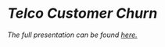 # *Telco Customer Churn*

*The full presentation can be found [here.](https://github.com/AlexandrosNakos/MSc-Data-Science-AUEB/blob/main/Advanced%20Customer%20Analytics/Telco%20Customer%20Churn/Presentation/Telco%20Customer%20Churn%20Presentation.pdf)*
